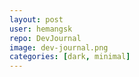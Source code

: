 ```yaml
---
layout: post
user: hemangsk
repo: DevJournal
image: dev-journal.png
categories: [dark, minimal]
---
```


